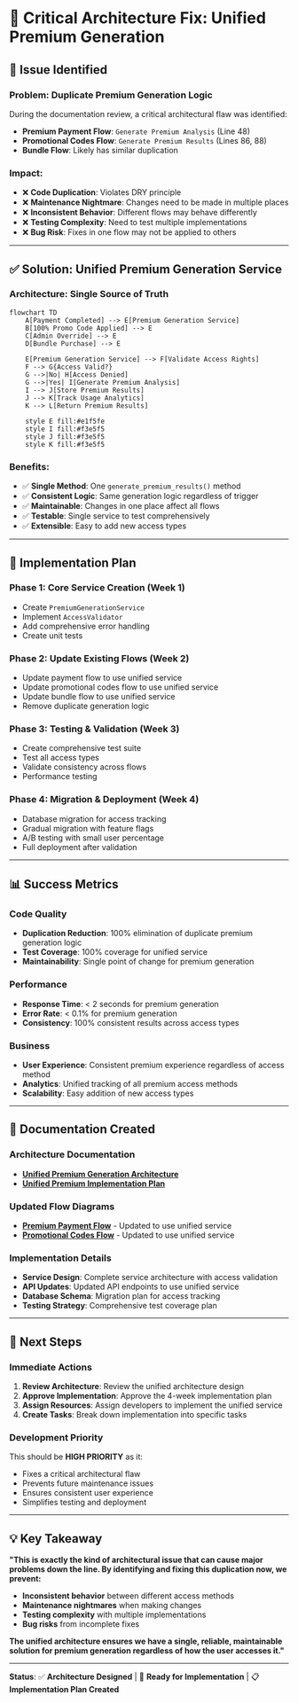 # 🚨 **Critical Architecture Fix: Unified Premium Generation**

## 🎯 **Issue Identified**

### **Problem**: Duplicate Premium Generation Logic
During the documentation review, a critical architectural flaw was identified:

- **Premium Payment Flow**: `Generate Premium Analysis` (Line 48)
- **Promotional Codes Flow**: `Generate Premium Results` (Lines 86, 88)
- **Bundle Flow**: Likely has similar duplication

### **Impact**: 
- ❌ **Code Duplication**: Violates DRY principle
- ❌ **Maintenance Nightmare**: Changes need to be made in multiple places
- ❌ **Inconsistent Behavior**: Different flows may behave differently
- ❌ **Testing Complexity**: Need to test multiple implementations
- ❌ **Bug Risk**: Fixes in one flow may not be applied to others

---

## ✅ **Solution: Unified Premium Generation Service**

### **Architecture**: Single Source of Truth
```mermaid
flowchart TD
    A[Payment Completed] --> E[Premium Generation Service]
    B[100% Promo Code Applied] --> E
    C[Admin Override] --> E
    D[Bundle Purchase] --> E
    
    E[Premium Generation Service] --> F[Validate Access Rights]
    F --> G{Access Valid?}
    G -->|No| H[Access Denied]
    G -->|Yes| I[Generate Premium Analysis]
    I --> J[Store Premium Results]
    J --> K[Track Usage Analytics]
    K --> L[Return Premium Results]
    
    style E fill:#e1f5fe
    style I fill:#f3e5f5
    style J fill:#f3e5f5
    style K fill:#f3e5f5
```

### **Benefits**:
- ✅ **Single Method**: One `generate_premium_results()` method
- ✅ **Consistent Logic**: Same generation logic regardless of trigger
- ✅ **Maintainable**: Changes in one place affect all flows
- ✅ **Testable**: Single service to test comprehensively
- ✅ **Extensible**: Easy to add new access types

---

## 🚀 **Implementation Plan**

### **Phase 1: Core Service Creation (Week 1)**
- Create `PremiumGenerationService`
- Implement `AccessValidator`
- Add comprehensive error handling
- Create unit tests

### **Phase 2: Update Existing Flows (Week 2)**
- Update payment flow to use unified service
- Update promotional codes flow to use unified service
- Update bundle flow to use unified service
- Remove duplicate generation logic

### **Phase 3: Testing & Validation (Week 3)**
- Create comprehensive test suite
- Test all access types
- Validate consistency across flows
- Performance testing

### **Phase 4: Migration & Deployment (Week 4)**
- Database migration for access tracking
- Gradual migration with feature flags
- A/B testing with small user percentage
- Full deployment after validation

---

## 📊 **Success Metrics**

### **Code Quality**
- **Duplication Reduction**: 100% elimination of duplicate premium generation logic
- **Test Coverage**: 100% coverage for unified service
- **Maintainability**: Single point of change for premium generation

### **Performance**
- **Response Time**: < 2 seconds for premium generation
- **Error Rate**: < 0.1% for premium generation
- **Consistency**: 100% consistent results across access types

### **Business**
- **User Experience**: Consistent premium experience regardless of access method
- **Analytics**: Unified tracking of all premium access methods
- **Scalability**: Easy addition of new access types

---

## 🔗 **Documentation Created**

### **Architecture Documentation**
- **[Unified Premium Generation Architecture](architecture/UNIFIED_PREMIUM_GENERATION.md)**
- **[Unified Premium Implementation Plan](implementation/UNIFIED_PREMIUM_IMPLEMENTATION.md)**

### **Updated Flow Diagrams**
- **[Premium Payment Flow](features/premium-payment.md)** - Updated to use unified service
- **[Promotional Codes Flow](features/promotional-codes.md)** - Updated to use unified service

### **Implementation Details**
- **Service Design**: Complete service architecture with access validation
- **API Updates**: Updated API endpoints to use unified service
- **Database Schema**: Migration plan for access tracking
- **Testing Strategy**: Comprehensive test coverage plan

---

## 🎯 **Next Steps**

### **Immediate Actions**
1. **Review Architecture**: Review the unified architecture design
2. **Approve Implementation**: Approve the 4-week implementation plan
3. **Assign Resources**: Assign developers to implement the unified service
4. **Create Tasks**: Break down implementation into specific tasks

### **Development Priority**
This should be **HIGH PRIORITY** as it:
- Fixes a critical architectural flaw
- Prevents future maintenance issues
- Ensures consistent user experience
- Simplifies testing and deployment

---

## 💡 **Key Takeaway**

**"This is exactly the kind of architectural issue that can cause major problems down the line. By identifying and fixing this duplication now, we prevent:**
- **Inconsistent behavior** between different access methods
- **Maintenance nightmares** when making changes
- **Testing complexity** with multiple implementations
- **Bug risks** from incomplete fixes

**The unified architecture ensures we have a single, reliable, maintainable solution for premium generation regardless of how the user accesses it."**

---

**Status**: ✅ **Architecture Designed** | 🔄 **Ready for Implementation** | 📋 **Implementation Plan Created**
